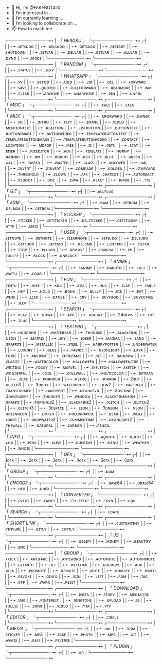 - 👋 Hi, I’m @FAKEBOT420
- 👀 I’m interested in ...
- 🌱 I’m currently learning ...
- 💞️ I’m looking to collaborate on ...
- 📫 How to reach me ...

<!---
FAKEBOT420/FAKEBOT420 is a ✨ special ✨ repository because its `README.md` (this file) appears on your GitHub profile.
You can click the Preview link to take a look at your changes.
--->

╭─────────────┈⊷
│ 「 *HEROKU* 」 ╰┬────────────┈⊷
┌┤
││◦➛ .ꜱᴇᴛꜱᴜᴅᴏ
││◦➛ .ᴅᴇʟꜱᴜᴅᴏ
││◦➛ .ɢᴇᴛꜱᴜᴅᴏ
││◦➛ .ʀᴇꜱᴛᴀʀᴛ
││◦➛ .ꜱʜᴜᴛᴅᴏᴡɴ
││◦➛ .ꜱᴇᴛᴠᴀʀ
││◦➛ .ᴅᴇʟᴠᴀʀ
││◦➛ .ɢᴇᴛᴠᴀʀ
││◦➛ .ᴀʟʟᴠᴀʀ
││◦➛ .ᴅʏɴᴏ
││◦➛ .ᴍᴏᴅᴇ
│╰────────────┈⊷
╰─────────────┈⊷
╭─────────────┈⊷
│ 「 *RANDOM* 」 ╰┬────────────┈⊷
┌┤
││◦➛ .ꜱᴛᴀᴛᴜꜱ
││◦➛ .ꜱᴇxʏ
│╰────────────┈⊷
╰─────────────┈⊷
╭─────────────┈⊷
│ 「 *WHATSAPP* 」 ╰┬────────────┈⊷
┌┤
││◦➛ .ᴠᴠ
││◦➛ .ɢᴇᴛᴊɪᴅ
││◦➛ .ᴜᴊɪᴅ
││◦➛ .ᴊɪᴅ
││◦➛ .ᴅᴇʟ
││◦➛ .ꜰᴏʀᴡᴀʀᴅ
││◦➛ .ꜱᴀᴠᴇ
││◦➛ .ϙᴜᴏᴛᴇᴅ
││◦➛ .ꜰᴜʟʟꜰᴏʀᴡᴀʀᴅ
││◦➛ .ʀᴇᴀᴅᴍᴏʀᴇ
││◦➛ .ᴡᴍ
││◦➛ .ᴄʟᴇᴀʀ
││◦➛ .ᴀʀᴄʜɪᴠᴇ
││◦➛ .ᴜɴᴀʀᴄʜɪᴠᴇ
││◦➛ .ᴘɪɴ
││◦➛ .ᴜɴᴘɪɴ
│╰────────────┈⊷
╰─────────────┈⊷
╭─────────────┈⊷
│ 「 *MSIC* 」 ╰┬────────────┈⊷
┌┤
││◦➛ .ᴄᴀʟᴄ
││◦➛ .ᴄᴀʟᴄ
│╰────────────┈⊷
╰─────────────┈⊷
╭─────────────┈⊷
│ 「 *MISC* 」 ╰┬────────────┈⊷
┌┤
││◦➛ .ᴍꜰᴏʀᴡᴀʀᴅ
││◦➛ .ᴏᴡɴᴇʀ
││◦➛ .ꜰᴅ
││◦➛ .ɪɴᴛʀᴏ
││◦➛ .ᴛᴇxᴛ
││◦➛ .ɪᴍᴀɢᴇ
││◦➛ .ᴠɪᴅᴇᴏ
││◦➛ .ᴍᴇɴᴛɪᴏɴᴛᴇxᴛ
││◦➛ .ʀᴇᴀᴄᴛɪᴏɴ
││◦➛ .ʟɪꜱᴛʙᴜᴛᴛᴏɴ
││◦➛ .ʙᴜᴛᴛᴏɴᴛᴇxᴛ
││◦➛ .ʙᴜᴛᴛᴏɴɪᴍᴀɢᴇ
││◦➛ .ʙᴜᴛᴛᴏɴᴠɪᴅᴇᴏ
││◦➛ .ᴛᴇᴍᴘʟᴀᴛᴇʙᴜᴛᴛᴏɴᴛᴇxᴛ
││◦➛ .ᴛᴇᴍᴘʟᴀᴛᴇʙᴜᴛᴛᴏɴɪᴍᴀɢᴇ
││◦➛ .ᴛᴇᴍᴘʟᴀᴛᴇʙᴜᴛᴛᴏɴᴠɪᴅᴇᴏ
││◦➛ .ᴄᴏɴᴛᴀᴄᴛ
││◦➛ .ʟᴏᴄᴀᴛɪᴏɴ
││◦➛ .ᴍᴅꜰᴏʀ
││◦➛ .ᴍᴇᴇ
││◦➛ .ɪꜱ
││◦➛ .ɢᴇᴛꜱ
││◦➛ .ꜱᴄᴀᴛ
││◦➛ .ᴍꜱᴇʀ
││◦➛ .ᴘɪᴄᴇᴅɪᴛᴏʀ
││◦➛ .ᴀᴅꜱ
││◦➛ .ᴘɪxᴇʟᴀᴛᴇ
││◦➛ .ʜᴏʀɴʏ
││◦➛ .ʀᴀɪɴʙᴏ
││◦➛ .ʙᴡ
││◦➛ .ʙʀɪɢʜᴛ
││◦➛ .ʀᴇᴅ
││◦➛ .ʙʟᴜᴇ
││◦➛ .ɢʀᴇᴇɴ
││◦➛ .ɢᴀʏ
││◦➛ .ᴘᴀꜱꜱᴇᴅ
││◦➛ .ᴡᴀꜱᴛᴇᴅ
││◦➛ .ɢʟᴀꜱꜱ
││◦➛ .ᴜɴᴄᴏᴠᴇʀ
││◦➛ .ᴊᴀɪʟ
││◦➛ .ɪɴᴠᴇʀᴛ
││◦➛ .2ɪɴᴠᴇʀᴛ
││◦➛ .ᴄᴏᴍʀᴀᴅᴇ
││◦➛ .ɢᴏʟᴅᴇɴ
││◦➛ .ꜱɪᴍᴘᴄᴀʀᴅ
││◦➛ .ᴛʜʀᴇꜱʜᴏʟᴅ
││◦➛ .ᴄʟᴏᴡɴ
││◦➛ .ᴀꜰᴋ
││◦➛ .ᴄʜᴀᴛʙᴏᴛ
││◦➛ .ᴀᴜᴛᴏʀᴇᴀᴄᴛ
││◦➛ .ʀᴇʙᴏᴏᴛ
││◦➛ .ᴅᴏᴄ
││◦➛ .ɪꜱᴡᴀ
││◦➛ .ʀᴇᴀᴄᴛ
││◦➛ .ʀᴍʙɢ
││◦➛ .ᴛᴛꜱ
│╰────────────┈⊷
╰─────────────┈⊷
╭─────────────┈⊷
│ 「 *GIT* 」 ╰┬────────────┈⊷
┌┤
││◦➛ .ᴀʟʟᴘʟᴜɢ
│╰────────────┈⊷
╰─────────────┈⊷
╭─────────────┈⊷
│ 「 *ʙGM* 」 ╰┬────────────┈⊷
┌┤
││◦➛ .ʙɢᴍ
││◦➛ .ꜱᴇᴛʙɢᴍ
││◦➛ .ᴅᴇʟʙɢᴍ
││◦➛ .ɢᴇᴛʙɢᴍ
│╰────────────┈⊷
╰─────────────┈⊷
╭─────────────┈⊷
│ 「 *STICKER* 」 ╰┬────────────┈⊷
┌┤
││◦➛ .ꜱᴛɪᴄᴋᴇʀ
││◦➛ .ꜱᴇᴛꜱᴛɪᴄᴋᴇʀ
││◦➛ .ᴅᴇʟꜱᴛɪᴄᴋᴇʀ
││◦➛ .ɢᴇᴛꜱᴛɪᴄᴋᴇʀ
││◦➛ .ᴀᴛᴛᴘ
││◦➛ .ᴇᴍɪx
│╰────────────┈⊷
╰─────────────┈⊷
╭─────────────┈⊷
│ 「 *USER* 」 ╰┬────────────┈⊷
┌┤
││◦➛ .ꜱᴇᴛɴᴏᴛᴇ
││◦➛ .ɢᴇᴛɴᴏᴛᴇ
││◦➛ .ᴄʟᴇᴀʀɴᴏᴛᴇ
││◦➛ .ꜱᴇᴛꜱᴜᴅᴏ
││◦➛ .ᴅᴇʟꜱᴜᴅᴏ
││◦➛ .ɢᴇᴛꜱᴜᴅᴏ
││◦➛ .ꜱᴇᴛᴄᴍᴅ
││◦➛ .ᴅᴇʟᴄᴍᴅ
││◦➛ .ʟɪꜱᴛᴄᴍᴅ
││◦➛ .ꜰɪʟᴛᴇʀ
││◦➛ .ꜱᴛᴏᴘ
││◦➛ .ᴘʟᴜɢɪɴ
││◦➛ .ʀᴇᴍᴏᴠᴇ
││◦➛ .ᴄᴍᴅʀᴍ
││◦➛ .ᴘᴘ
││◦➛ .ꜰᴜʟʟᴘᴘ
││◦➛ .ʙʟᴏᴄᴋ
││◦➛ .ᴜɴʙʟᴏᴄᴋ
│╰────────────┈⊷
╰─────────────┈⊷
╭─────────────┈⊷
│ 「 *ANIME* 」 ╰┬────────────┈⊷
┌┤
││◦➛ .ꜱᴀɴɪᴍᴇ
││◦➛ .ɴᴀʀᴜᴛᴏ
││◦➛ .ʟᴏʟɪ
││◦➛ .ᴡᴀɪꜰᴜ
││◦➛ .ᴄᴏᴜᴘʟᴇ
│╰────────────┈⊷
╰─────────────┈⊷
╭─────────────┈⊷
│ 「 *FUN* 」 ╰┬────────────┈⊷
┌┤
││◦➛ .ᴛɪɴᴛᴜ
││◦➛ .ᴊᴏᴋᴇ
││◦➛ .ᴋɪʟʟ
││◦➛ .ᴋɪꜱꜱ
││◦➛ .ʜᴜɢ
││◦➛ .ꜱʟᴀᴘ
││◦➛ .ꜱᴍɪʟᴇ
││◦➛ .ʜᴇʏ
││◦➛ .ʜᴏʟᴅ
││◦➛ .ʙᴏɴᴋ
││◦➛ .ʙᴜʟʟʏ
││◦➛ .ᴋɪᴋ
││◦➛ .ᴘᴀᴛ
││◦➛ .ᴡɪɴᴋ
││◦➛ .ʟɪᴄᴋ
││◦➛ .ᴅᴀɴᴄᴇ
││◦➛ .ᴄʀʏ
││◦➛ .ʙᴜʏꜰᴏᴏᴅ
││◦➛ .ʙᴜʏᴄᴏꜰꜰᴇᴇ
││◦➛ .ꜱʟᴏᴛ
│╰────────────┈⊷
╰─────────────┈⊷
╭─────────────┈⊷
│ 「 *SEARCH* 」 ╰┬────────────┈⊷
┌┤
││◦➛ .ᴘʟᴀʏ
││◦➛ .ɴᴏᴡᴀ
││◦➛ .ᴀᴘᴘ
││◦➛ .ɢᴏᴏɢʟᴇ
││◦➛ .24ɴᴇᴡꜱ
││◦➛ .ᴛʀᴛ
││◦➛ .ᴛʀᴜᴇ
│╰────────────┈⊷
╰─────────────┈⊷
╭─────────────┈⊷
│ 「 *TEXTPRO* 」 ╰┬────────────┈⊷
┌┤
││◦➛ .ʜᴏᴏʀʀᴏʀ
││◦➛ .ᴡʜɪᴛᴇʙᴇᴀʀ
││◦➛ .ᴛʜᴜɴᴅᴇʀ
││◦➛ .ʙʟᴀᴄᴋᴘɪɴᴋ
││◦➛ .ɴᴇᴏɴ
││◦➛ .ᴍᴀᴛʀɪx
││◦➛ .ꜱᴋʏ
││◦➛ .ᴊᴏᴋᴇʀ
││◦➛ .ᴍᴀɢᴍᴀ
││◦➛ .ꜱᴀɴᴅ
││◦➛ .ɢʀᴀꜰꜰɪᴛɪ
││◦➛ .ᴍᴇᴛᴀʟʟɪᴄ
││◦➛ .ꜱᴛᴇᴇʟ
││◦➛ .ʜᴀʀʀʏᴘᴏᴛᴛᴇʀ
││◦➛ .ᴜɴᴅᴇʀᴡᴀᴛᴇʀ
││◦➛ .ʟᴜxᴜʀʏ
││◦➛ .ɢʟᴜᴇ
││◦➛ .ꜰᴀʙʀɪᴄ
││◦➛ .ɴᴇᴏɴʟɪɢʜᴛ
││◦➛ .ʟᴀᴠᴀ
││◦➛ .ᴛᴏxɪᴄ
││◦➛ .ᴀɴᴄɪᴇɴᴛ
││◦➛ .ᴄʜʀɪꜱᴛᴍᴀꜱ
││◦➛ .ꜱᴄɪ
││◦➛ .ʀᴀɪɴʙᴏᴡ
││◦➛ .ᴄʟᴀꜱꜱɪᴄ
││◦➛ .ᴡᴀᴛᴇʀᴄᴏʟᴏʀ
││◦➛ .ʜᴀʟʟᴏᴡᴇᴇɴ
││◦➛ .ʜᴀʟʟᴏᴡᴇᴇɴꜰɪʀᴇ
││◦➛ .ᴡʀɪᴛɪɴɢ
││◦➛ .ꜰᴏɢɢʏ
││◦➛ .ᴍᴀʀᴠᴇʟ
││◦➛ .ꜱᴋᴇʟᴇᴛᴏɴ
││◦➛ .ꜱᴋᴇᴛᴄʜ
││◦➛ .ᴡᴏɴᴅᴇʀꜰᴜʟ
││◦➛ .ᴄᴏᴏʟ
││◦➛ .ᴄᴏʟʟᴡᴀʟʟ
││◦➛ .ᴍᴜʟᴛɪᴄᴏʟᴏʀ
││◦➛ .ʙᴀᴛᴍᴀɴ
││◦➛ .ᴊᴜɪᴄᴇ
││◦➛ .ᴘᴏʀɴʜᴜʙ
││◦➛ .ʀᴇᴛʀᴏ
││◦➛ .ʜᴏʀʀᴏʀ
││◦➛ .8ʙɪᴛ
││◦➛ .ɢʟɪᴛᴄʜ3
││◦➛ .3ᴅʙᴏx
││◦➛ .ᴡᴀᴛᴇʀᴅʀᴏᴘ
││◦➛ .ʟɪᴏɴ2
││◦➛ .ᴘᴀᴘᴇʀᴄᴜᴛ
││◦➛ .ᴛʀᴀɴꜱꜰᴏʀᴍᴇʀ
││◦➛ .ʜᴀʀʀʏᴘᴏᴛ
││◦➛ .ɴᴇᴏɴᴅᴇᴠɪʟ
││◦➛ .3ᴅꜱᴛᴏɴᴇ
││◦➛ .3ᴅᴀᴠᴇɴɢᴇʀꜱ
││◦➛ .ᴛʜᴜɴᴅᴇʀ
││◦➛ .ᴡɪɴᴅᴏᴡ
││◦➛ .ʙʟᴀᴄᴋᴘɪɴᴋɴᴇᴏɴ
││◦➛ .ɢʀᴀꜰɪᴛɪ
││◦➛ .ᴘᴏʀɴʜᴜʙ2
││◦➛ .ʙʟᴀᴄᴋᴘɪɴᴋ2
││◦➛ .ɢʟɪᴛᴄʜ
││◦➛ .ɢʟɪᴛᴄʜ2
││◦➛ .ɢʟɪᴛᴄʜ3
││◦➛ .3ᴅꜱᴘᴀᴄᴇ
││◦➛ .ʟɪᴏɴ
││◦➛ .3ᴅɴᴇᴏɴ
││◦➛ .ɴᴇᴏɴ
││◦➛ .ɢʀᴇᴇɴɴᴇᴏɴ
││◦➛ .ʙᴏᴋᴇʜ
││◦➛ .ʜᴏʟᴏɢʀᴀᴘʜɪᴄ
││◦➛ .ʙᴇᴀʀ
││◦➛ .ᴡᴏʟꜰ
││◦➛ .ᴊᴏᴋᴇʀ
││◦➛ .ᴅʀᴏᴘᴡᴀᴛᴇʀ2
││◦➛ .ꜱᴜᴍᴍᴇʀᴛɪᴍᴇ
││◦➛ .ɴᴇᴏɴʟɪɢʜᴛ2
││◦➛ .ᴛʜᴇᴡᴀʟʟ
││◦➛ .ɴᴀᴛᴜʀᴀʟ
││◦➛ .ᴄᴀʀʙᴏɴ
││◦➛ .ᴘᴇɴᴄɪʟ
│╰────────────┈⊷
╰─────────────┈⊷
╭─────────────┈⊷
│ 「 *INFO* 」 ╰┬────────────┈⊷
┌┤
││◦➛ .ᴀϙᴜᴏᴛᴇ
││◦➛ .ʙɪʀᴛʜ
││◦➛ .ʟᴏɢ
││◦➛ .ᴘɪɴɢ
││◦➛ .ᴀʟɪᴠᴇ
││◦➛ .ʀᴜɴᴛɪᴍᴇ
││◦➛ .ᴍᴇɴᴜ
││◦➛ .ᴡᴇᴀᴛʜᴇʀ
││◦➛ .ᴡʜᴏɪꜱ
│╰────────────┈⊷
╰─────────────┈⊷
╭─────────────┈⊷
│ 「 *GFX* 」 ╰┬────────────┈⊷
┌┤
││◦➛ .1ɢꜰx
││◦➛ .2ɢꜰx
││◦➛ .3ɢꜰx
││◦➛ .4ɢꜰx
││◦➛ .5ɢꜰx
││◦➛ .6ɢꜰx
│╰────────────┈⊷
╰─────────────┈⊷
╭─────────────┈⊷
│ 「 *GROUP* 」 ╰┬────────────┈⊷
┌┤
││◦➛ .ɴᴜᴍ
│╰────────────┈⊷
╰─────────────┈⊷
╭─────────────┈⊷
│ 「 *ENCODE* 」 ╰┬────────────┈⊷
┌┤
││◦➛ .ʙᴀꜱᴇ64
││◦➛ .ᴅʙᴀꜱᴇ64
││◦➛ .ʜᴇx
││◦➛ .ᴅʜᴇx
│╰────────────┈⊷
╰─────────────┈⊷
╭─────────────┈⊷
│ 「 *CONVERTER* 」 ╰┬────────────┈⊷
┌┤
││◦➛ .ʀᴠᴛxᴛ
││◦➛ .ꜰᴀɴᴄʏ
││◦➛ .ꜱᴛʏʟᴇᴛᴇxᴛ
││◦➛ .ᴛᴏᴠɴ
││◦➛ .ɢϙʀ
│╰────────────┈⊷
╰─────────────┈⊷
╭─────────────┈⊷
│ 「 *SEARCH* 」 ╰┬────────────┈⊷
┌┤
││◦➛ .ᴄᴅᴀᴛᴇ
│╰────────────┈⊷
╰─────────────┈⊷
╭─────────────┈⊷
│ 「 *SHORT LINK* 」 ╰┬────────────┈⊷
┌┤
││◦➛ .ᴄᴜꜱᴛᴏᴍᴛɪɴʏ
││◦➛ .ᴛɪɴʏᴜʀʟ
││◦➛ .ʙɪᴛʟʏ
││◦➛ .ᴄᴜᴛᴛʟʏ
│╰────────────┈⊷
╰─────────────┈⊷
╭─────────────┈⊷
│ 「 *JS* 」 ╰┬────────────┈⊷
┌┤
││◦➛ .ᴜɢʟɪꜰʏ
││◦➛ .ᴍɪɴɪꜰʏ
││◦➛ .ʙᴇᴀᴜᴛɪꜰʏ
││◦➛ .ᴇɴᴄ
│╰────────────┈⊷
╰─────────────┈⊷
╭─────────────┈⊷
│ 「 *GROUP* 」 ╰┬────────────┈⊷
┌┤
││◦➛ .ꜰᴋɪᴄᴋ
││◦➛ .ᴀɴᴛɪꜰᴀᴋᴇ
││◦➛ .ᴀɴᴛɪᴡᴏʀᴅ
││◦➛ .ᴀᴜᴛᴏᴍᴜᴛᴇ
││◦➛ .ᴀᴜᴛᴏᴜɴᴍᴜᴛᴇ
││◦➛ .ɢᴇᴛᴍᴜᴛᴇ
││◦➛ .ᴅʟᴛ
││◦➛ .ᴡᴇʟᴄᴏᴍᴇ
││◦➛ .ɢᴏᴏᴅʙʏᴇ
││◦➛ .ᴀᴅᴅ
││◦➛ .ᴋɪᴄᴋ
││◦➛ .ᴘʀᴏᴍᴏᴛᴇ
││◦➛ .ᴅᴇᴍᴏᴛᴇ
││◦➛ .ᴍᴜᴛᴇ
││◦➛ .ᴜɴᴍᴜᴛᴇ
││◦➛ .ɪɴᴠɪᴛᴇ
││◦➛ .ʀᴇᴠᴏᴋᴇ
││◦➛ .ɢɪɴꜰᴏ
││◦➛ .ᴊᴏɪɴ
││◦➛ .ʟᴇꜰᴛ
││◦➛ .ᴘᴅᴍ
││◦➛ .ᴛᴀɢ
││◦➛ .ɢᴘᴘ
││◦➛ .ᴡᴀʀɴ
││◦➛ .ʀᴇꜱᴇᴛ
│╰────────────┈⊷
╰─────────────┈⊷
╭─────────────┈⊷
│ 「 *DOWNLOAD* 」 ╰┬────────────┈⊷
┌┤
││◦➛ .ɪɴꜱᴛᴀ
││◦➛ .ꜱᴛᴏʀʏ
││◦➛ .ᴍᴇᴅɪᴀꜰɪʀᴇ
││◦➛ .ɪᴍɢ
││◦➛ .ᴘɪɴᴛᴇʀᴇꜱᴛ
││◦➛ .ʀɪɴɢᴛᴏɴᴇ
││◦➛ .ᴜᴘʟᴏᴀᴅ
││◦➛ .ꜱꜱ
││◦➛ .ꜰᴜʟʟꜱꜱ
││◦➛ .ꜱᴏɴɢ
││◦➛ .ᴠɪᴅᴇᴏ
││◦➛ .ʏᴛᴀ
││◦➛ .ʏᴛᴠ
│╰────────────┈⊷
╰─────────────┈⊷
╭─────────────┈⊷
│ 「 *EDITOR* 」 ╰┬────────────┈⊷
┌┤
││◦➛ .ᴄɪʀᴄʟᴇ
│╰────────────┈⊷
╰─────────────┈⊷
╭─────────────┈⊷
│ 「 *MEDIA* 」 ╰┬────────────┈⊷
┌┤
││◦➛ .ᴜʀʟ
││◦➛ .ᴛʀɪᴍ
││◦➛ .ꜱᴛɪᴄᴋᴇʀ
││◦➛ .ᴍᴘ3
││◦➛ .ᴛᴀᴋᴇ
││◦➛ .ᴘʜᴏᴛᴏ
││◦➛ .ᴍᴘ4
││◦➛ .ɢɪꜰ
││◦➛ .ᴀᴠᴍɪx
││◦➛ .ʙᴀꜱꜱ
││◦➛ .ʀᴇᴠᴇʀꜱᴇ
│╰────────────┈⊷
╰─────────────┈⊷
╭─────────────┈⊷
│ 「 *PLUGIN* 」 ╰┬────────────┈⊷
┌┤
││◦➛ .ϙʀ
│╰────────────┈⊷
╰─────────────┈⊷
